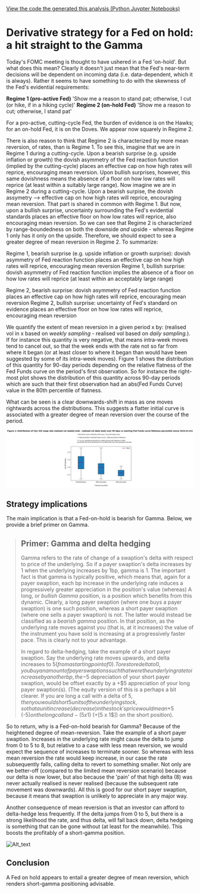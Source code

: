 [View the code the generated this analysis (Python Juypter Notebooks)](https://github.com/ALILODHI-cloud/UVAmacro.github.io/blob/main/post_5/analysis.ipynb)



# Derivative strategy for a Fed on hold: a hit straight to the Gamma

Today's FOMC meeting is thought to have ushered in a Fed 'on-hold'. But what does this mean? Clearly it doesn't just mean that the Fed's near-term decisions will be dependent on incoming data (i.e. data-dependent, which it is always). Rather it seems to have something to do with the skewness of the Fed's evidential requirements:

**Regime 1 (pro-active Fed)** 'Show me a reason to stand pat; otherwise, I cut (or hike, if in a hiking cycle)'
**Regime 2 (on-hold Fed)** 'Show me a reason to cut; otherwise, I stand pat'

For a pro-active, cutting-cycle Fed, the burden of evidence is on the Hawks; for an on-hold Fed, it is on the Doves. We appear now squarely in Regime 2. 

There is also reason to think that Regime 2 is characterized by more mean reversion, of rates, than is Regime 1. To see this, imagine that we are in Regime 1 during a cutting-cycle. Upon a bearish surprise (e.g. upside inflation or growth) the dovish asymmetry of the Fed reaction function (implied by the cutting-cycle) places an effective cap on how high rates will reprice, encouraging mean reversion. Upon bullish surprises, however, this same dovishness means the absence of a floor on how low rates will reprice (at least within a suitably large range). Now imagine we are in Regime 2 during a cutting-cycle. Upon a bearish surpise, the dovish assymetry --> effective cap on how high rates will reprice, encouraging mean reversion. That part is shared in common with Regime 1. But now, upon a bullish surprise, uncertainty surrounding the Fed's evidential standards places an effective floor on how low rates will reprice, also encouraging mean reversion. So we can see that Regime 2 is characterized by range-boundedness on both the downside _and_ upside - whereas Regime 1 only has it only on the upside. Therefore, we should expect to see a greater degree of mean reversion in Regime 2. To summarize: 

Regime 1, bearish surprise (e.g. upside inflation or growth surprise): dovish asymmetry of Fed reaction function places an effective cap on how high rates will reprice, encouraging mean reversion 
Regime 1, bullish surprise: dovish asymmetry of Fed reaction function implies the absence of a floor on how low rates will reprice (at least within an acceptably large range)

Regime 2, bearish surprise: dovish asymmetry of Fed reaction function places an effective cap on how high rates will reprice, encouraging mean reversion
Regime 2, bullish surprise: uncertainty of Fed's standard on evidence places an effective floor on how low rates will reprice, encouraging mean reversion 

We quantify the extent of mean reversion in a given period x by: (realised vol in x based on _weekly sampling_ - realised vol based on _daily sampling._). If for instance this quantity is very negative, that means intra-week moves tend to cancel out, so that the week ends with the rate not so far from where it began (or at least closer to where it began than would have been suggested by some of its intra-week moves). Figure 1 shows the distribution of this quantity for 90-day periods depending on the relative flatness of the Fed Funds curve on the period's first observation. So for instance the right-most plot shows the distribution of this quantity across 90-day periods which are such that their first observation had an abs(Fed Funds Curve) value in the 80th percentile of flatness. 

What can be seen is a clear downwards-shift in mass as one moves rightwards across the distributions. This suggests a flatter initial curve is associated with a greater degree of mean reversion over the course of the period. 

![Alt_text](figures/figure1.jpg)


## Strategy implications 

The main implication is that a Fed-on-hold is bearish for Gamma. Below, we provide a brief primer on Gamma.

> ## Primer: Gamma and delta hedging 
>
> Gamma refers to the rate of change of a swaption's delta with respect to price of the underlying. So if a payer swaption's delta increases by 1 when the underlying increases by 1bp, gamma is 1. The important fact is that gamma is typically positive, which means that, again for a payer swaption, each bp increase in the underlying rate induces a progressively greater appreciation in the position's value (whereas) A long, or _bullish Gamma_ position, is a position which benefits from this dynamic. Clearly, a long payer swaption (where one buys a payer swaption) is one such position, whereas a short payer swaption (where one sells a payer swaption) is not. The latter would instead be classified as a _bearish gamma_ position. In that position, as the underlying rate moves against you (that is, at it increases) the value of the instrument you have sold is increasing at a progressively faster pace. This is clearly not to your advantage.
>
> In regard to delta-hedging, take the example of a short payer swaption. Say the underlying rate moves upwards, and delta increases to $5 (from a starting point of 0). To restore delta to 0, you buy an amount of payer swaptions such that were the underlying rate to increase by another bp, the -$5 depreciation of your short payer swaption, would be offset exactly by a +$5 appreciation of your long payer swaption(s). (The equity version of this is a perhaps a bit clearer. If you are long a call with a delta of $5, then you would short 5 units of the underlying stock, so that a unit increase (decrease) in the stock's price would mean +$5 (-$5) on the long call and -(5 x 1$) (+[5 x 1$]) on the short position).

So to return, why is a Fed-on-hold bearish for Gamma? Because of the heightened degree of mean-reversion. Take the example of a short payer swaption. Increases in the underlying rate might cause the delta to jump from 0 to 5 to 8, but relative to a case with less mean reversion, we would expect the sequence of increases to terminate sooner. So whereas with less mean reversion the rate would keep increase, in our case the rate subsequently falls, calling delta to revert to something smaller. Not only are we better-off (compared to the limited mean reversion scenario) because our delta is now lower, but also because the 'pain' of that high delta (8) was never actually realised is never realised (because the subsequent rate movement was downwards). All this is good for our short payer swaption, because it means that swaption is unlikely to appreciate in any major way. 

Another consequence of mean reversion is that an investor can afford to delta-hedge less frequently. If the delta jumps from 0 to 5, but there is a strong likelihood the rate, and thus delta, will fall back down, delta hedgeing is something that can be gone without (at least for the meanwhile). This boosts the profitably of a short-gamma position. 

![Alt_text](figures/figure_1.jpg)


## Conclusion 

A Fed on hold appears to entail a greater degree of mean reversion, which renders short-gamma positioning advisable. 








